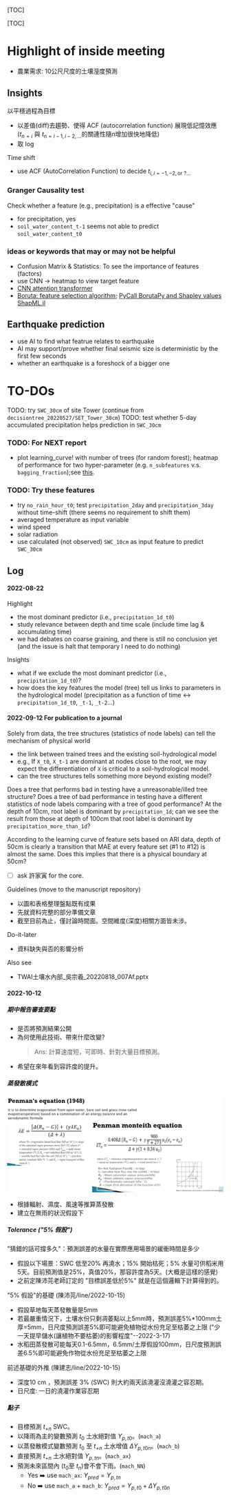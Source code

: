 [TOC]

[TOC]

# Highlight of inside meeting

- 農業需求: 10公尺尺度的土壤溼度預測


## Insights
以平穩過程為目標
- 以差值(diff)去趨勢、使得 ACF (autocorrelation function) 展現低記憶效應($t_{n=i}$ 與 $t_{n=i-1, i-2, ...}$的關連性隨$n$增加很快地降低)
- 取 $\log$

Time shift
- use ACF (AutoCorrelation Function) to decide $t_{i, i=-1,-2, \text{or }?...}$


### Granger Causality test
Check whether a feature (e.g., precipitation) is a effective "cause"
- for precipitation, yes
- `soil_water_content_t-1` seems not able to predict `soil_water_content_t0`

### ideas or keywords that may or may not be helpful
- Confusion Matrix & Statistics: To see the importance of features (factors)
- use CNN $\rightarrow$ heatmap to view target feature
- [CNN attention transformer](https://hackmd.io/@abliu/BkXmzDBmr)
- [Boruta: feature selection algorithm](https://towardsdatascience.com/boruta-explained-the-way-i-wish-someone-explained-it-to-me-4489d70e154a); [PyCall BorutaPy and Shapley values ShapML.jl](https://discourse.julialang.org/t/boruta-algorithm/76821)


## Earthquake prediction
- use AI to find what featrue relates to earthquake
- AI may support/prove whether final seismic size is deterministic by the first few seconds
- whether an earthquake is a foreshock of a bigger one


# TO-DOs
TODO: try `SWC_30cm` of site Tower (continue from `decisiontree_20220527/SET_Tower_30cm`)
TODO: test whether 5-day accumulated precipitation helps prediction in `SWC_30cm`


### TODO: For NEXT report
- plot learning_curve! with number of trees (for random forest); heatmap of performance for two hyper-parameter (e.g. `n_subfeatures` v.s. `bagging_fraction`);see [this](https://juliaai.github.io/DataScienceTutorials.jl/getting-started/ensembles-2/).


### TODO: Try these features
- try `no_rain_hour_t0`; test `precipitation_2day` and `precipitation_3day` without time-shift (there seems no requirement to shift them)
- averaged temperature as input variable
- wind speed
- solar radiation
- use calculated (not observed) `SWC_10cm` as input feature to predict `SWC_30cm`


## Log
#### 2022-08-22
Highlight
- the most dominant predictor (i.e., `precipitation_1d_t0`)
- study relevance between depth and time scale (include time lag & accumulating time)
- we had debates on coarse graining, and there is still no conclusion yet (and the issue is halt that temporary I need to do nothing)

Insights
- what if we exclude the most dominant predictor (i.e., `precipitation_1d_t0`)?
- how does the key features the model (tree) tell us links to parameters in the hydrological model (precipitation as a function of time ↔️ `precipitation_1d_t0`, `_t-1`, `_t-2`...)

#### 2022-09-12 For publication to a journal 

Solely from data, the tree structures (statistics of node labels) can tell the mechanism of physical world
- the link between trained trees and the existing soil-hydrological model
- e.g., If `X_t0`, `X_t-1` are dominant at nodes close to the root, we may expect the differentiation of `X` is critical to a soil-hydrological model.
- can the tree structures tells something more beyond existing model?

Does a tree that performs bad in testing have a unreasonable/illed tree structure?
Does a tree of bad performance in testing have a different statistics of node labels comparing with a tree of good performance?
At the depth of 10cm, root label is dominant by `precipitation_1d`; can we see the result from those at depth of 100cm that root label is dominant by `precipitation_more_than_1d`?

According to the learning curve of feature sets based on ARI data, depth of 50cm is clearly a transition that MAE at every feature set (#1 to #12) is almost the same. Does this implies that there is a physical boundary at 50cm?
- [ ] ask 許家寅 for the core.

Guidelines (move to the manuscript repository)
- 以圖和表格整理盤點既有成果
- 先就資料完整的部分準備文章
- 截至目前為止，僅討論時間面。空間維度(深度)相關方面皆未涉。

Do-it-later
- 資料缺失與否的影響分析

Also see
- TWAI土壤水內部_吳宗羲_20220818_007Af.pptx





#### 2022-10-12
##### 期中報告審查要點
- 是否將預測結果公開
- 為何使用此技術、帶來什麼改變? 
  > Ans: 計算速度短，可即時、針對大量目標預測。
- 希望在來年看到容許度的提升。

##### 蒸發散模式
![](eq_penmanmonteith.png)
- 根據輻射、濕度、風速等推算蒸發散
- 建立在無雨的狀況假設下

##### Tolerance ("5% 假設")
"猜錯的話可撐多久"：預測誤差的水量在實際應用場景的緩衝時間是多少
- 假設以下場景：SWC 低至20% 再澆水；15% 開始枯死；5% 水量可供稻米用5天。目前預測值是25%，真值20%，那容許度為5天。(大概是這樣的感覺)
- 之前定陳沛芫老師訂定的 "目標誤差低於5%" 就是在這個邏輯下計算得到的。

"5% 假設"的基礎 (陳沛芫/line/2022-10-15)
- 假設草地每天蒸發散量是5mm
- 若最嚴重情況下，土壤水份只剩凋萎點以上5mm時，預測誤差5%*100mm土厚=5mm，日尺度預測誤差5%即可能避免植物從水份充足至枯萎之上限 ("少一天提早儲水(讓植物不要枯萎)的影響程度"--2022-3-17)
- 水稻田蒸發散可能每天0.1-6.5mm，6.5mm/土厚假設100mm，日尺度預測誤差6.5%即可能避免作物從水份充足至枯萎之上限

前述基礎的外推 (陳建志/line/2022-10-15)
- 深度10 cm ，預測誤差 3% (SWC) 則大約兩天該澆灌沒澆灌之容忍期。
- 日尺度: 一日的澆灌作業容忍期

##### 點子
- 目標預測 $t_{+n}$ SWC。
- 以降雨為主的變數預測 $t_0$ 土水絕對值 $Y_{p, t0}$。(`mach_a`)
- 以蒸發散模式變數預測 $t_0$ 至 $t_{+n}$ 土水增值 $\Delta Y_{p, t0n}$。(`mach_b`)
- 直接預測 $t_{+n}$ 土水絕對值 $Y_{p, tn}$。(`mach_ax`)
- 預測未來區間內 ($t_0$至 $t_n$)會不會下雨。(`mach_NN`)
  - Yes ➡️ use `mach_ax`: $Y_{pred} = Y_{p, tn}$
  - No  ➡️ use `mach_a` + `mach_b`: $Y_{pred} = Y_{p, t0} + \Delta Y_{p, t0n}$